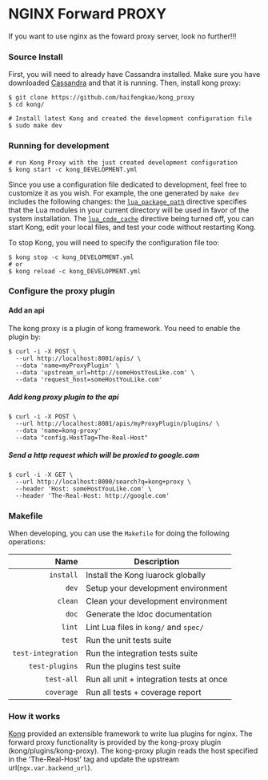 # NGINX Forward PROXY
If you want to use nginx as the foward proxy server, look no further!!!

### Source Install

First, you will need to already have Cassandra installed. Make sure you have downloaded [Cassandra](http://cassandra.apache.org/download/) and that it is running. 
Then, install kong proxy:

```shell
$ git clone https://github.com/haifengkao/kong_proxy
$ cd kong/

# Install latest Kong and created the development configuration file
$ sudo make dev
```

### Running for development

```shell
# run Kong Proxy with the just created development configuration
$ kong start -c kong_DEVELOPMENT.yml
```

Since you use a configuration file dedicated to development, feel free to customize it as you wish. For example, the one generated by `make dev` includes the following changes: the [`lua_package_path`](https://github.com/openresty/lua-nginx-module#lua_package_path) directive specifies that the Lua modules in your current directory will be used in favor of the system installation. The [`lua_code_cache`](https://github.com/openresty/lua-nginx-module#lua_code_cache) directive being turned off, you can start Kong, edit your local files, and test your code without restarting Kong.

To stop Kong, you will need to specify the configuration file too:

```shell
$ kong stop -c kong_DEVELOPMENT.yml
# or
$ kong reload -c kong_DEVELOPMENT.yml
```

### Configure the proxy plugin

#### Add an api
The kong proxy is a plugin of kong framework.
You need to enable the plugin by:

```shell
$ curl -i -X POST \
  --url http://localhost:8001/apis/ \
  --data 'name=myProxyPlugin' \
  --data 'upstream_url=http://someHostYouLike.com' \
  --data 'request_host=someHostYouLike.com'
```

##### Add kong proxy plugin to the api
```shell
$ curl -i -X POST \
  --url http://localhost:8001/apis/myProxyPlugin/plugins/ \
  --data 'name=kong-proxy'
  --data "config.HostTag=The-Real-Host"
```

##### Send a http request which will be proxied to google.com
```shell
$ curl -i -X GET \
  --url http://localhost:8000/search?q=kong+proxy \
  --header 'Host: someHostYouLike.com' \
  --header 'The-Real-Host: http://google.com' 
```

### Makefile

When developing, you can use the `Makefile` for doing the following operations:

| Name               | Description                                             |
| ------------------:| --------------------------------------------------------|
| `install`          | Install the Kong luarock globally                       |
| `dev`              | Setup your development environment                      |
| `clean`            | Clean your development environment                      |
| `doc`              | Generate the ldoc documentation                         |
| `lint`             | Lint Lua files in `kong/` and `spec/`                   |
| `test`             | Run the unit tests suite                                |
| `test-integration` | Run the integration tests suite                         |
| `test-plugins`     | Run the plugins test suite                              |
| `test-all`         | Run all unit + integration tests at once                |
| `coverage`         | Run all tests + coverage report                         |

### How it works
[Kong](http://getkong.org) provided an extensible framework to write lua plugins for nginx.
The forward proxy functionality is provided by the kong-proxy plugin (kong/plugins/kong-proxy).
The kong-proxy plugin reads the host specified in the 'The-Real-Host' tag and update the upstream url(`ngx.var.backend_url`).
